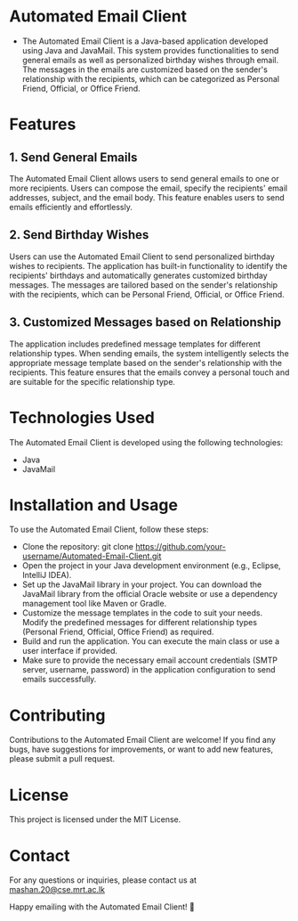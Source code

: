 # Automated Email Client
- The Automated Email Client is a Java-based application developed using Java and JavaMail. This system provides functionalities to send general emails as well as personalized birthday wishes through email. The messages in the emails are customized based on the sender's relationship with the recipients, which can be categorized as Personal Friend, Official, or Office Friend.

# Features
## 1. Send General Emails
The Automated Email Client allows users to send general emails to one or more recipients. Users can compose the email, specify the recipients' email addresses, subject, and the email body. This feature enables users to send emails efficiently and effortlessly.

## 2. Send Birthday Wishes
Users can use the Automated Email Client to send personalized birthday wishes to recipients. The application has built-in functionality to identify the recipients' birthdays and automatically generates customized birthday messages. The messages are tailored based on the sender's relationship with the recipients, which can be Personal Friend, Official, or Office Friend.

## 3. Customized Messages based on Relationship
The application includes predefined message templates for different relationship types. When sending emails, the system intelligently selects the appropriate message template based on the sender's relationship with the recipients. This feature ensures that the emails convey a personal touch and are suitable for the specific relationship type.

# Technologies Used
The Automated Email Client is developed using the following technologies:
- Java
- JavaMail
  
# Installation and Usage
To use the Automated Email Client, follow these steps:

- Clone the repository: git clone https://github.com/your-username/Automated-Email-Client.git
- Open the project in your Java development environment (e.g., Eclipse, IntelliJ IDEA).
- Set up the JavaMail library in your project. You can download the JavaMail library from the official Oracle website or use a dependency management tool like Maven or Gradle.
- Customize the message templates in the code to suit your needs. Modify the predefined messages for different relationship types (Personal Friend, Official, Office Friend) as required.
- Build and run the application. You can execute the main class or use a user interface if provided.
- Make sure to provide the necessary email account credentials (SMTP server, username, password) in the application configuration to send emails successfully.

# Contributing
Contributions to the Automated Email Client are welcome! If you find any bugs, have suggestions for improvements, or want to add new features, please submit a pull request.

# License
This project is licensed under the MIT License.

# Contact
For any questions or inquiries, please contact us at mashan.20@cse.mrt.ac.lk

Happy emailing with the Automated Email Client! 📧
